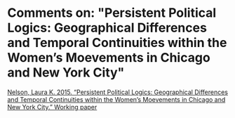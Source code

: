 # Comments on: "Persistent Political Logics: Geographical Differences and Temporal Continuities within the Women’s Moevements in Chicago and New York City"
[Nelson, Laura K. 2015. “Persistent Political Logics: Geographical Differences and Temporal Continuities within the Women’s Moevements in Chicago and New York City.” Working paper](https://drive.google.com/file/d/0BxI6W5IIG74Fb29XS0tfbTVWNVE/view)
